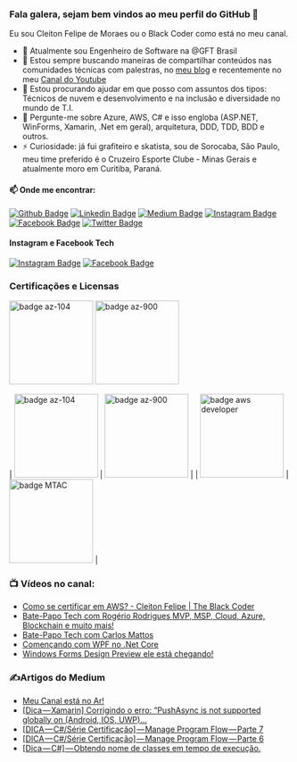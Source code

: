 ### Fala galera, sejam bem vindos ao meu perfil do GitHub 👋

Eu sou Cleiton Felipe de Moraes ou o Black Coder como está no meu canal.

- 🔭 Atualmente sou Engenheiro de Software na @GFT Brasil
- 👯 Estou sempre buscando maneiras de compartilhar conteúdos nas comunidades técnicas com palestras, no [meu blog](https://medium.com/@cleiton_felipe) e recentemente no meu
  [Canal do Youtube](https://www.youtube.com/c/CleitonFelipeTheBlackCoder)
- 🤔 Estou procurando ajudar em que posso com assuntos dos tipos: Técnicos de nuvem e desenvolvimento e na inclusão e diversidade no mundo de T.I.
- 💬 Pergunte-me sobre Azure, AWS, C# e isso engloba (ASP.NET, WinForms, Xamarin, .Net em geral), arquitetura, DDD, TDD, BDD e outros.
- ⚡ Curiosidade: já fui grafiteiro e skatista, sou de Sorocaba, São Paulo, meu time preferido é o Cruzeiro Esporte Clube - Minas Gerais e atualmente moro em Curitiba, Paraná.

#### 📫 Onde me encontrar:

[![Github Badge](https://img.shields.io/badge/-Github-000?style=flat-square&logo=Github&logoColor=white&link=https://github.com/cleitonfelipe)](https://github.com/cleitonfelipe) [![Linkedin Badge](https://img.shields.io/badge/-LinkedIn-blue?style=flat-square&logo=Linkedin&logoColor=white&link=https://www.linkedin.com/in/cleiton-felipe-moraes-47555720/)](https://www.linkedin.com/in/cleiton-felipe-moraes-47555720/) [![Medium Badge](https://img.shields.io/badge/-Medium-000000?style=flat-square&labelColor=000000&logo=medium&logoColor=white&link=https://medium.com/@cleiton_felipe)](https://medium.com/@cleiton_felipe) [![Instagram Badge](https://img.shields.io/badge/-Instagram-C13584?style=flat-square&labelColor=C13584&logo=instagram&logoColor=white&link=https://www.instagram.com/cleiton_felipe/)](https://www.instagram.com/cleiton_felipe/) [![Facebook Badge](https://img.shields.io/badge/-Facebook-blue?style=flat-square&labelColor=blue&logo=facebook&logoColor=white&link=https://www.facebook.com/cleitonfelipedemoraes/)](https://www.facebook.com/cleitonfelipedemoraes/) [![Twitter Badge](https://img.shields.io/badge/-Twitter-blue?style=flat-square&labelColor=blue&logo=twitter&logoColor=white&link=https://twitter.com/cleiton_felipe)](https://twitter.com/cleiton_felipe)

#### Instagram e Facebook Tech

[![Instagram Badge](https://img.shields.io/badge/-Instagram-C13584?style=flat-square&labelColor=C13584&logo=instagram&logoColor=white&link=https://www.instagram.com/the_black_coder/)](https://www.instagram.com/the_black_coder/) [![Facebook Badge](https://img.shields.io/badge/-Facebook-blue?style=flat-square&labelColor=blue&logo=facebook&logoColor=white&link=https://www.facebook.com/cleitonfmoraes/)](https://www.facebook.com/cleitonfmoraes/)

### Certificações e Licensas

<tr>
  <td><image src="images/azure-administrator-associate-600x600.png" alt="badge az-104" width="150px" /><td/>
  <td><image src="images/azure-fundamentals-600x600.png" alt="badge az-900" width="150px" /></td>
<tr/>

| <image src="images/azure-administrator-associate-600x600.png" alt="badge az-104" width="150px" /> | <image src="images/azure-fundamentals-600x600.png" alt="badge az-900" width="150px" /> |
| <image src="images/AWS-Developer-Associate-2020.png" alt="badge aws developer" width="150px" /> | <image src="images/badge-mtac.png" alt="badge MTAC" width="150px" /> |


### 📺 Vídeos no canal:

<!-- YOUTUBE:START -->
- [Como se certificar em AWS? - Cleiton Felipe | The Black Coder](https://www.youtube.com/watch?v=rO5L2jyUbQc)
- [Bate-Papo Tech com Rogério Rodrigues MVP, MSP, Cloud, Azure, Blockchain e muito mais!](https://www.youtube.com/watch?v=3BhCMTGuJZI)
- [Bate-Papo Tech com Carlos Mattos](https://www.youtube.com/watch?v=61zKdI18CGw)
- [Començando com WPF no .Net Core](https://www.youtube.com/watch?v=R-nPvBVL11A)
- [Windows Forms Design Preview ele está chegando!](https://www.youtube.com/watch?v=8qYbJGnIhRg)
<!-- YOUTUBE:END -->

### ✍Artigos do Medium

<!-- MEDIUM:START -->
- [Meu Canal está no Ar!](https://medium.com/@cleiton_felipe/meu-canal-est%C3%A1-no-ar-2f0bc0ede9dc?source=rss-9d79156957e6------2)
- [[Dica — Xamarin] Corrigindo o erro: “PushAsync is not supported globally on (Android, IOS, UWP)…](https://medium.com/@cleiton_felipe/dica-xamarin-corrigindo-o-erro-pushasync-is-not-supported-globally-on-android-ios-uwp-31724895bcfe?source=rss-9d79156957e6------2)
- [[DICA — C#/Série Certificação] — Manage Program Flow — Parte 7](https://medium.com/@cleiton_felipe/dica-c-s%C3%A9rie-certifica%C3%A7%C3%A3o-manage-program-flow-parte-7-df1f2c551a5b?source=rss-9d79156957e6------2)
- [[DICA — C#/Série Certificação] — Manage Program Flow — Parte 6](https://medium.com/@cleiton_felipe/dica-c-s%C3%A9rie-certifica%C3%A7%C3%A3o-manage-program-flow-parte-6-4dc61ccc9d6e?source=rss-9d79156957e6------2)
- [[Dica — C#] — Obtendo nome de classes em tempo de execução.](https://medium.com/@cleiton_felipe/dica-c-obtendo-nome-de-classes-em-tempo-de-execu%C3%A7%C3%A3o-eb4cacb06347?source=rss-9d79156957e6------2)
<!-- MEDIUM:END -->

<!--

- 🔭 I’m currently working on @GFT Brazil
- 🌱 I’m currently learning Cloud Computing
- 👯 I’m looking to collaborate on ...
- 🤔 I’m looking for help with ...
- 💬 Ask me about Azure, AWS, C#, Xamarin, DDD, TDD, BDD and others.
- 📫 How to reach me: ...
- ⚡ Fun fact: I've been a graffiti artist and skateboarder, I'm from Sorocaba, São Paulo, my favorite team is Cruzeiro Esporte Clube - Minas Gerais and currently live in Curitiba, Paraná
  -->
